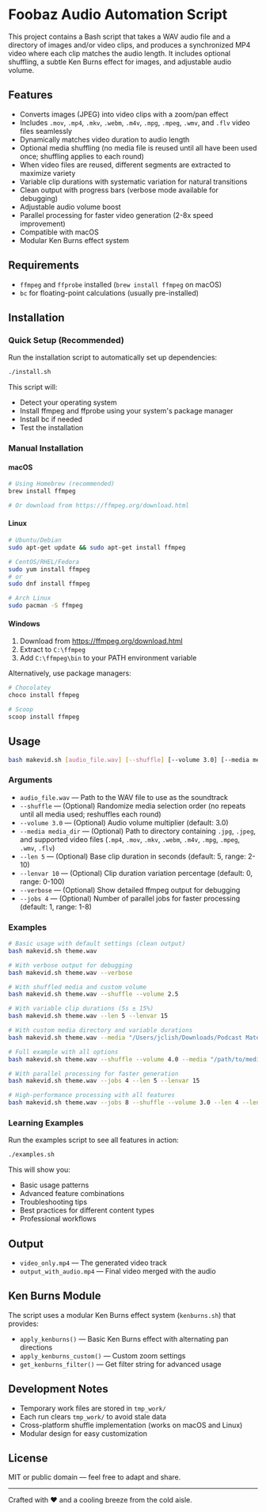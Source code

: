 # Foobaz Audio Automation Script

This project contains a Bash script that takes a WAV audio file and a directory of images and/or video clips, and produces a synchronized MP4 video where each clip matches the audio length. It includes optional shuffling, a subtle Ken Burns effect for images, and adjustable audio volume.

## Features

- Converts images (JPEG) into video clips with a zoom/pan effect
- Includes `.mov`, `.mp4`, `.mkv`, `.webm`, `.m4v`, `.mpg`, `.mpeg`, `.wmv`, and `.flv` video files seamlessly
- Dynamically matches video duration to audio length
- Optional media shuffling (no media file is reused until all have been used once; shuffling applies to each round)
- When video files are reused, different segments are extracted to maximize variety
- Variable clip durations with systematic variation for natural transitions
- Clean output with progress bars (verbose mode available for debugging)
- Adjustable audio volume boost
- Parallel processing for faster video generation (2-8x speed improvement)
- Compatible with macOS
- Modular Ken Burns effect system

## Requirements

- `ffmpeg` and `ffprobe` installed (`brew install ffmpeg` on macOS)
- `bc` for floating-point calculations (usually pre-installed)

## Installation

### Quick Setup (Recommended)

Run the installation script to automatically set up dependencies:

```bash
./install.sh
```

This script will:
- Detect your operating system
- Install ffmpeg and ffprobe using your system's package manager
- Install bc if needed
- Test the installation

### Manual Installation

#### macOS
```bash
# Using Homebrew (recommended)
brew install ffmpeg

# Or download from https://ffmpeg.org/download.html
```

#### Linux
```bash
# Ubuntu/Debian
sudo apt-get update && sudo apt-get install ffmpeg

# CentOS/RHEL/Fedora
sudo yum install ffmpeg
# or
sudo dnf install ffmpeg

# Arch Linux
sudo pacman -S ffmpeg
```

#### Windows
1. Download from https://ffmpeg.org/download.html
2. Extract to `C:\ffmpeg`
3. Add `C:\ffmpeg\bin` to your PATH environment variable

Alternatively, use package managers:
```bash
# Chocolatey
choco install ffmpeg

# Scoop
scoop install ffmpeg
```

## Usage

```bash
bash makevid.sh [audio_file.wav] [--shuffle] [--volume 3.0] [--media media_dir] [--len 5] [--lenvar 10] [--verbose] [--jobs 4]
```

### Arguments

- `audio_file.wav` — Path to the WAV file to use as the soundtrack
- `--shuffle` — (Optional) Randomize media selection order (no repeats until all media used; reshuffles each round)
- `--volume 3.0` — (Optional) Audio volume multiplier (default: 3.0)
- `--media media_dir` — (Optional) Path to directory containing `.jpg`, `.jpeg`, and supported video files (`.mp4`, `.mov`, `.mkv`, `.webm`, `.m4v`, `.mpg`, `.mpeg`, `.wmv`, `.flv`)
- `--len 5` — (Optional) Base clip duration in seconds (default: 5, range: 2-10)
- `--lenvar 10` — (Optional) Clip duration variation percentage (default: 0, range: 0-100)
- `--verbose` — (Optional) Show detailed ffmpeg output for debugging
- `--jobs 4` — (Optional) Number of parallel jobs for faster processing (default: 1, range: 1-8)

### Examples

```bash
# Basic usage with default settings (clean output)
bash makevid.sh theme.wav

# With verbose output for debugging
bash makevid.sh theme.wav --verbose

# With shuffled media and custom volume
bash makevid.sh theme.wav --shuffle --volume 2.5

# With variable clip durations (5s ± 15%)
bash makevid.sh theme.wav --len 5 --lenvar 15

# With custom media directory and variable durations
bash makevid.sh theme.wav --media "/Users/jclish/Downloads/Podcast Materials/Adobe Stock" --len 6 --lenvar 10

# Full example with all options
bash makevid.sh theme.wav --shuffle --volume 4.0 --media "/path/to/media" --len 4 --lenvar 20 --verbose

# With parallel processing for faster generation
bash makevid.sh theme.wav --jobs 4 --len 5 --lenvar 15

# High-performance processing with all features
bash makevid.sh theme.wav --jobs 8 --shuffle --volume 3.0 --len 4 --lenvar 20
```

### Learning Examples

Run the examples script to see all features in action:

```bash
./examples.sh
```

This will show you:
- Basic usage patterns
- Advanced feature combinations
- Troubleshooting tips
- Best practices for different content types
- Professional workflows

## Output

- `video_only.mp4` — The generated video track
- `output_with_audio.mp4` — Final video merged with the audio

## Ken Burns Module

The script uses a modular Ken Burns effect system (`kenburns.sh`) that provides:

- `apply_kenburns()` — Basic Ken Burns effect with alternating pan directions
- `apply_kenburns_custom()` — Custom zoom settings
- `get_kenburns_filter()` — Get filter string for advanced usage

## Development Notes

- Temporary work files are stored in `tmp_work/`
- Each run clears `tmp_work/` to avoid stale data
- Cross-platform shuffle implementation (works on macOS and Linux)
- Modular design for easy customization

## License

MIT or public domain — feel free to adapt and share.

---

Crafted with ❤️ and a cooling breeze from the cold aisle.